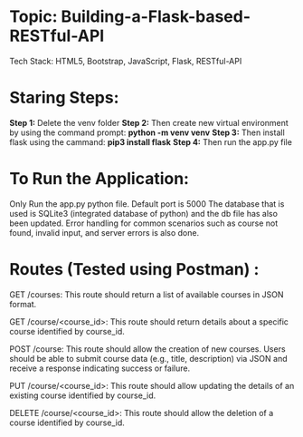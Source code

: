 # Topic: Building-a-Flask-based-RESTful-API

Tech Stack:  HTML5, Bootstrap, JavaScript, Flask, RESTful-API

# **Staring Steps:**

**Step 1:**  Delete the venv folder
**Step 2:** Then create new virtual environment by using the command prompt: **python -m venv venv**
**Step 3:** Then install flask using the cammand: **pip3 install flask**
**Step 4:** Then run the app.py file


# **To Run the Application:**

Only Run the app.py python file.
Default port is 5000
The database that is used is SQLite3 (integrated database of python) and the db file has also been updated.
Error handling for common scenarios such as course not found, invalid input, and server errors is also done.

# **Routes (Tested using Postman) :**

GET /courses: This route should return a list of available courses in JSON format.

GET /course/<course_id>: This route should return details about a specific course identified by course_id. 

POST /course: This route should allow the creation of new courses. Users should be able to submit course data (e.g., title, description) via JSON and receive a response indicating success or failure. 

PUT /course/<course_id>: This route should allow updating the details of an existing course identified by course_id. 

DELETE /course/<course_id>: This route should allow the deletion of a course identified by course_id.
